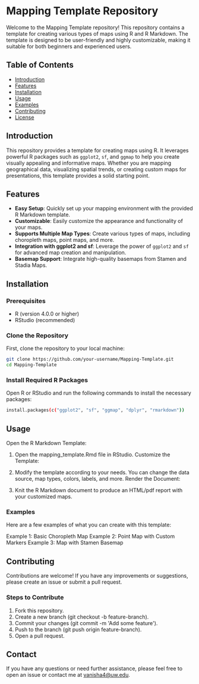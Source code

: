 # Mapping Template Repository

Welcome to the Mapping Template repository! This repository contains a template for creating various types of maps using R and R Markdown. The template is designed to be user-friendly and highly customizable, making it suitable for both beginners and experienced users.

## Table of Contents

- [Introduction](#introduction)
- [Features](#features)
- [Installation](#installation)
- [Usage](#usage)
- [Examples](#examples)
- [Contributing](#contributing)
- [License](#license)

## Introduction

This repository provides a template for creating maps using R. It leverages powerful R packages such as `ggplot2`, `sf`, and `ggmap` to help you create visually appealing and informative maps. Whether you are mapping geographical data, visualizing spatial trends, or creating custom maps for presentations, this template provides a solid starting point.

## Features

- **Easy Setup**: Quickly set up your mapping environment with the provided R Markdown template.
- **Customizable**: Easily customize the appearance and functionality of your maps.
- **Supports Multiple Map Types**: Create various types of maps, including choropleth maps, point maps, and more.
- **Integration with ggplot2 and sf**: Leverage the power of `ggplot2` and `sf` for advanced map creation and manipulation.
- **Basemap Support**: Integrate high-quality basemaps from Stamen and Stadia Maps.

## Installation

### Prerequisites

- R (version 4.0.0 or higher)
- RStudio (recommended)

### Clone the Repository

First, clone the repository to your local machine:

```sh
git clone https://github.com/your-username/Mapping-Template.git
cd Mapping-Template
```
### Install Required R Packages

Open R or RStudio and run the following commands to install the necessary packages:

```sh
install.packages(c("ggplot2", "sf", "ggmap", "dplyr", "rmarkdown"))
```

## Usage
Open the R Markdown Template:

1. Open the mapping_template.Rmd file in RStudio.
Customize the Template:

2. Modify the template according to your needs. You can change the data source, map types, colors, labels, and more.
Render the Document:

3. Knit the R Markdown document to produce an HTML/pdf report with your customized maps.

### Examples
Here are a few examples of what you can create with this template:

Example 1: Basic Choropleth Map
Example 2: Point Map with Custom Markers
Example 3: Map with Stamen Basemap

## Contributing
Contributions are welcome! If you have any improvements or suggestions, please create an issue or submit a pull request.

### Steps to Contribute
1. Fork this repository.
2. Create a new branch (git checkout -b feature-branch).
3. Commit your changes (git commit -m 'Add some feature').
4. Push to the branch (git push origin feature-branch).
5. Open a pull request.

## Contact
If you have any questions or need further assistance, please feel free to open an issue or contact me at vanisha4@uw.edu.

